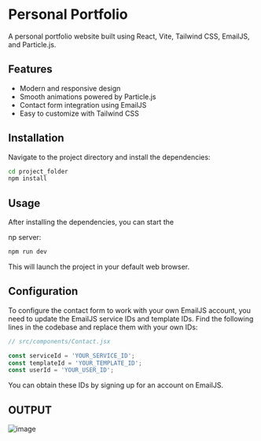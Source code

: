 # Personal Portfolio

A personal portfolio website built using React, Vite, Tailwind CSS, EmailJS, and Particle.js.

## Features
- Modern and responsive design
- Smooth animations powered by Particle.js
- Contact form integration using EmailJS
- Easy to customize with Tailwind CSS

## Installation

Navigate to the project directory and install the dependencies:

```bash
cd project_folder
npm install
```

## Usage
After installing the dependencies, you can start the 



np server:

```bash
npm run dev
```

This will launch the project in your default web browser.

## Configuration
To configure the contact form to work with your own EmailJS account, you need to update the EmailJS service IDs and template IDs. Find the following lines in the codebase and replace them with your own IDs:

```javascript
// src/components/Contact.jsx

const serviceId = 'YOUR_SERVICE_ID';
const templateId = 'YOUR_TEMPLATE_ID';
const userId = 'YOUR_USER_ID';
```

You can obtain these IDs by signing up for an account on EmailJS.


## OUTPUT
![image](https://github.com/roshaniborkar/My-Portfolio/assets/58977139/712c5f7c-2b5e-4df9-8043-f6be9381c653)
